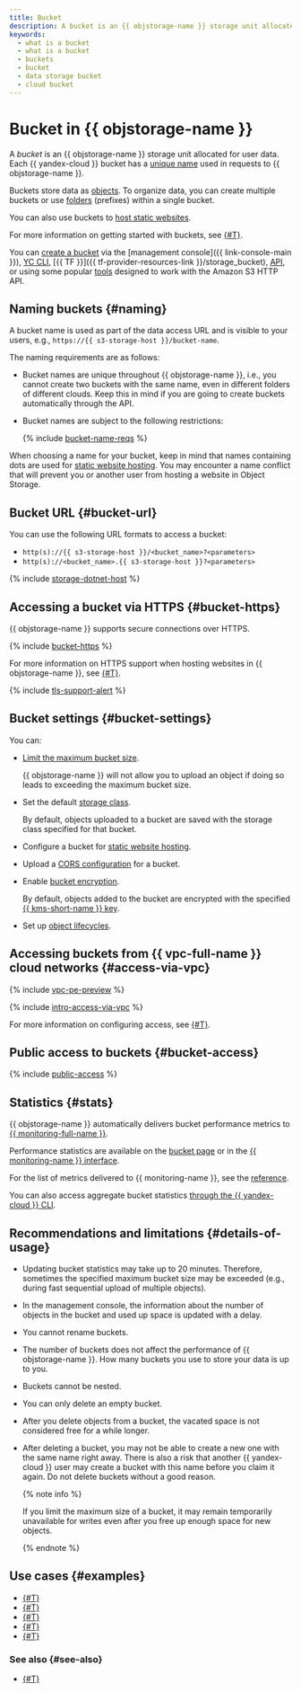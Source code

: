 ```yaml
---
title: Bucket
description: A bucket is an {{ objstorage-name }} storage unit allocated for user data. A bucket name is used as part of a URL to access data. Names of {{ yandex-cloud }} buckets are unique, i.e., you cannot create two buckets with the same name, even in different folders of different clouds. Keep this in mind if you are going to create buckets automatically through the API.
keywords:
  - what is a bucket
  - what is a bucket
  - buckets
  - bucket
  - data storage bucket
  - cloud bucket
---
```


# Bucket in {{ objstorage-name }}

A _bucket_ is an {{ objstorage-name }} storage unit allocated for user data. Each {{ yandex-cloud }} bucket has a [unique name](#naming) used in requests to {{ objstorage-name }}.

Buckets store data as [objects](./object.md). To organize data, you can create multiple buckets or use [folders](./object.md#folder) (prefixes) within a single bucket.

You can also use buckets to [host static websites](./hosting.md).

For more information on getting started with buckets, see [{#T}](../quickstart.md).

You can [create a bucket](../operations/buckets/create.md) via the [management console]({{ link-console-main }}), [YC CLI](../../cli/quickstart.md), [{{ TF }}]({{ tf-provider-resources-link }}/storage_bucket), [API](../../api-design-guide/concepts/general.md), or using some popular [tools](../tools/index.md) designed to work with the Amazon S3 HTTP API.

## Naming buckets {#naming}

A bucket name is used as part of the data access URL and is visible to your users, e.g., `https://{{ s3-storage-host }}/bucket-name`.

The naming requirements are as follows:

- Bucket names are unique throughout {{ objstorage-name }}, i.e., you cannot create two buckets with the same name, even in different folders of different clouds. Keep this in mind if you are going to create buckets automatically through the API.
- Bucket names are subject to the following restrictions:

   {% include [bucket-name-reqs](../../_includes/bucket-name-reqs.md) %}

When choosing a name for your bucket, keep in mind that names containing dots are used for [static website hosting](hosting.md). You may encounter a name conflict that will prevent you or another user from hosting a website in Object Storage.

## Bucket URL {#bucket-url}

You can use the following URL formats to access a bucket:


* `http(s)://{{ s3-storage-host }}/<bucket_name>?<parameters>`
* `http(s)://<bucket_name>.{{ s3-storage-host }}?<parameters>`


{% include [storage-dotnet-host](../_includes_service/storage-dotnet-host.md) %}


## Accessing a bucket via HTTPS {#bucket-https}

{{ objstorage-name }} supports secure connections over HTTPS.

{% include [bucket-https](../../_includes/storage/bucket-https.md) %}

For more information on HTTPS support when hosting websites in {{ objstorage-name }}, see [{#T}](./hosting.md).


{% include [tls-support-alert](../../_includes/storage/tls-support-alert.md) %}



## Bucket settings {#bucket-settings}

You can:

- [Limit the maximum bucket size](../operations/buckets/limit-max-volume.md).

    {{ objstorage-name }} will not allow you to upload an object if doing so leads to exceeding the maximum bucket size.

- Set the default [storage class](storage-class.md).

     By default, objects uploaded to a bucket are saved with the storage class specified for that bucket.

- Configure a bucket for [static website hosting](hosting.md).
- Upload a [CORS configuration](cors.md) for a bucket.
- Enable [bucket encryption](../operations/buckets/encrypt.md).

    By default, objects added to the bucket are encrypted with the specified [{{ kms-short-name }} key](../../kms/concepts/key.md).

- Set up [object lifecycles](lifecycles.md).


## Accessing buckets from {{ vpc-full-name }} cloud networks {#access-via-vpc}

{% include [vpc-pe-preview](../../_includes/vpc/pe-preview.md) %}

{% include [intro-access-via-vpc](../../_includes/storage/intro-access-via-vpc.md) %}

For more information on configuring access, see [{#T}](../operations/buckets/access-via-vpc.md).


## Public access to buckets {#bucket-access}

{% include [public-access](../../_includes/storage/security/public-access.md) %}


## Statistics {#stats}

{{ objstorage-name }} automatically delivers bucket performance metrics to [{{ monitoring-full-name }}](../../monitoring/).

Performance statistics are available on the [bucket page](../operations/buckets/get-stats.md#storage-ui) or in the [{{ monitoring-name }} interface](../operations/buckets/get-stats.md#monitoring).

For the list of metrics delivered to {{ monitoring-name }}, see the [reference](../metrics.md).

You can also access aggregate bucket statistics [through the {{ yandex-cloud }} CLI](../operations/buckets/get-info.md#get-statistics).


## Recommendations and limitations {#details-of-usage}

- Updating bucket statistics may take up to 20 minutes. Therefore, sometimes the specified maximum bucket size may be exceeded (e.g., during fast sequential upload of multiple objects).  
- In the management console, the information about the number of objects in the bucket and used up space is updated with a delay.
- You cannot rename buckets.
- The number of buckets does not affect the performance of {{ objstorage-name }}. How many buckets you use to store your data is up to you.
- Buckets cannot be nested.
- You can only delete an empty bucket.
- After you delete objects from a bucket, the vacated space is not considered free for a while longer.
- After deleting a bucket, you may not be able to create a new one with the same name right away. There is also a risk that another {{ yandex-cloud }} user may create a bucket with this name before you claim it again. Do not delete buckets without a good reason.

  {% note info %}

  If you limit the maximum size of a bucket, it may remain temporarily unavailable for writes even after you free up enough space for new objects.

  {% endnote %}


## Use cases {#examples}

* [{#T}](../tutorials/data-processing-init-actions-geesefs.md)
* [{#T}](../tutorials/s3-disk-connect.md)
* [{#T}](../tutorials/bucket-to-bucket.md)
* [{#T}](../tutorials/batch-recognition-stt.md)
* [{#T}](../tutorials/mgp-config-server-for-s3.md)

### See also {#see-also}

* [{#T}](../security/overview.md)
